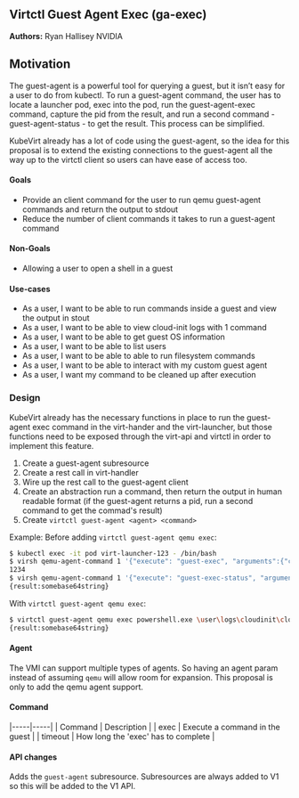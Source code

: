 ## Virtctl Guest Agent Exec (ga-exec)

**Authors:** Ryan Hallisey NVIDIA

## Motivation
The guest-agent is a powerful tool for querying a guest, but it isn’t easy for
a user to do from kubectl.  To run a guest-agent command, the user has to locate
a launcher pod, exec into the pod, run the guest-agent-exec command, capture the pid
from the result, and run a second command - guest-agent-status - to get the result.  This
process can be simplified.

KubeVirt already has a lot of code using the guest-agent, so the idea for this proposal is
to extend the existing connections to the guest-agent all the way up to the virtctl client
so users can have ease of access too.

#### Goals
* Provide an client command for the user to run qemu guest-agent commands and return the output to stdout
* Reduce the number of client commands it takes to run a guest-agent command

#### Non-Goals
* Allowing a user to open a shell in a guest

#### Use-cases
* As a user, I want to be able to run commands inside a guest and view the output in stout
* As a user, I want to be able to view cloud-init logs with 1 command
* As a user, I want to be able to get guest OS information
* As a user, I want to be able to list users
* As a user, I want to be able to able to run filesystem commands
* As a user, I want to be able to interact with my custom guest agent
* As a user, I want my command to be cleaned up after execution

### Design
KubeVirt already has the necessary functions in place to run the guest-agent exec
command in the virt-hander and the virt-launcher, but those functions need to be
exposed through the virt-api and virtctl in order to implement this feature.

1. Create a guest-agent subresource
2. Create a rest call in virt-handler
3. Wire up the rest call to the guest-agent client
4. Create an abstraction run a command, then return the output in human readable format (if the guest-agent returns a pid, run a second command to get the commad's result)
5. Create `virtctl guest-agent <agent> <command>`

Example:
Before adding `virtctl guest-agent qemu exec`:
```bash
$ kubectl exec -it pod virt-launcher-123 - /bin/bash
$ virsh qemu-agent-command 1 '{"execute": "guest-exec", "arguments":{"capture-output": true, "path":"powershell.exe", "arg": ["type", "\\user\\logs\\cloudinit\\cloudinit.log"]}}'`
1234
$ virsh qemu-agent-command 1 '{"execute": "guest-exec-status", "arguments":{"pid": 1234}}'`
{result:somebase64string}
```

With `virtctl guest-agent qemu exec`:
```bash
$ virtctl guest-agent qemu exec powershell.exe \user\logs\cloudinit\cloudinit.log
{result:somebase64string}
```

#### Agent
The VMI can support multiple types of agents.  So having an
agent param instead of assuming `qemu` will allow room for expansion.
This proposal is only to add the qemu agent support.

#### Command
|-----|-----|
| Command | Description |
| exec | Execute a command in the guest |
| timeout | How long the 'exec' has to complete |

#### API changes
Adds the `guest-agent` subresource.
Subresources are always added to V1 so this will be added to the V1 API.
